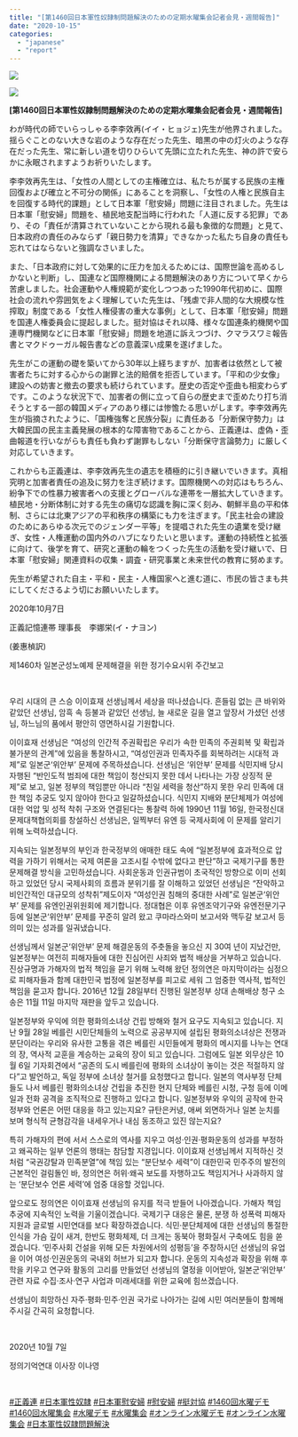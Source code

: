 ```yaml
---
title: "[第1460回日本軍性奴隷制問題解決のための定期水曜集会記者会見・週間報告]"
date: "2020-10-15"
categories: 
  - "japanese"
  - "report"
---
```


![](https://womenandwar.net/kr/wp-content/uploads/2020/10/第1460回日本軍性奴隷制問題解決のための定期水曜集001-724x1024.jpg)

![](https://womenandwar.net/kr/wp-content/uploads/2020/10/第1460回日本軍性奴隷制問題解決のための定期水曜集002-724x1024.jpg)

**\[第1460回日本軍性奴隷制問題解決のための定期水曜集会記者会見・週間報告\]**

わが時代の師でいらっしゃる李李效再(イイ・ヒョジェ)先生が他界されました。揺らぐことのない大きな岩のような存在だった先生、暗黒の中の灯火のような存在だった先生、常に新しい道を切りひらいて先頭に立たれた先生、神の許で安らかに永眠されますようお祈りいたします。

李李效再先生は、「女性の人間としての主権確立は、私たちが属する民族の主権回復および確立と不可分の関係」にあることを洞察し、「女性の人権と民族自主を回復する時代的課題」として日本軍「慰安婦」問題に注目されました。先生は日本軍「慰安婦」問題を、植民地支配当時に行われた「人道に反する犯罪」であり、その「責任が清算されていないことから現れる最も象徴的な問題」と見て、日本政府の責任のみならず「親日勢力を清算」できなかった私たち自身の責任も忘れてはならないと強調なさいました。

また、「日本政府に対して効果的に圧力を加えるためには、国際世論を高めるしかないと判断」し、国連など国際機関による問題解決のあり方について早くから苦慮しました。社会運動や人権規範が変化しつつあった1990年代初めに、国際社会の流れや雰囲気をよく理解していた先生は、「残虐で非人間的な大規模な性搾取」制度である「女性人権侵害の重大な事例」として、日本軍「慰安婦」問題を国連人権委員会に提起しました。挺対協はそれ以降、様々な国連条約機関や国連専門機関などに日本軍「慰安婦」問題を地道に訴えつづけ、クマラスワミ報告書とマクドゥーガル報告書などの意義深い成果を遂げました。

先生がこの運動の礎を築いてから30年以上経ちますが、加害者は依然として被害者たちに対する心からの謝罪と法的賠償を拒否しています。「平和の少女像」建設への妨害と撤去の要求も続けられています。歴史の否定や歪曲も相変わらずです。このような状況下で、加害者の側に立って自らの歴史まで歪めたり打ち消そうとする一部の韓国メディアのあり様には惨憺たる思いがします。李李效再先生が指摘されたように、「国権強奪と民族分裂」に責任ある「分断保守勢力」は大韓民国の民主主義発展の根本的な障害物であることから、正義連は、虚偽・歪曲報道を行いながらも責任も負わず謝罪もしない「分断保守言論勢力」に厳しく対応していきます。

これからも正義連は、李李效再先生の遺志を積極的に引き継いでいきます。真相究明と加害者責任の追及に努力を注ぎ続けます。国際機関への対応はもちろん、紛争下での性暴力被害者への支援とグローバルな連帯を一層拡大していきます。植民地・分断体制に対する先生の痛切な認識を胸に深く刻み、朝鮮半島の平和体制、さらには北東アジアの平和秩序の構築にも力を注ぎます。「民主社会の建設のためにあらゆる次元でのジェンダー平等」を提唱された先生の遺業を受け継ぎ、女性・人権運動の国内外のハブになりたいと思います。運動の持続性と拡張に向けて、後学を育て、研究と運動の輪をつくった先生の活動を受け継いで、日本軍「慰安婦」関連資料の収集・調査・研究事業と未来世代の教育に努めます。

先生が希望された自主・平和・民主・人権国家へと進む道に、市民の皆さまも共にしてくださるよう切にお願いいたします。

2020年10月7日

正義記憶連帯 理事長　李娜栄(イ・ナヨン)

(姜惠楨訳)

제1460차 일본군성노예제 문제해결을 위한 정기수요시위 주간보고

​

우리 시대의 큰 스승 이이효재 선생님께서 세상을 떠나셨습니다. 흔들림 없는 큰 바위와 같았던 선생님, 암흑 속 등불과 같았던 선생님, 늘 새로운 길을 열고 앞장서 가셨던 선생님, 하느님의 품에서 평안히 영면하시길 기원합니다.

이이효재 선생님은 “여성의 인간적 주권확립은 우리가 속한 민족의 주권회복 및 확립과 불가분의 관계”에 있음을 통찰하시고, “여성인권과 민족자주를 회복하려는 시대적 과제”로 일본군‘위안부’ 문제에 주목하셨습니다. 선생님은 ‘위안부’ 문제를 식민지배 당시 자행된 “반인도적 범죄에 대한 책임이 청산되지 못한 데서 나타나는 가장 상징적 문제”로 보고, 일본 정부의 책임뿐만 아니라 “친일 세력을 청산”하지 못한 우리 민족에 대한 책임 추궁도 잊지 않아야 한다고 일갈하셨습니다. 식민지 지배와 분단체제가 여성에 대한 억압 및 성적 착취 구조와 연결된다는 통찰력 하에 1990년 11월 16일, 한국정신대문제대책협의회를 창설하신 선생님은, 일찍부터 유엔 등 국제사회에 이 문제를 알리기 위해 노력하셨습니다.

지속되는 일본정부의 부인과 한국정부의 애매한 태도 속에 “일본정부에 효과적으로 압력을 가하기 위해서는 국제 여론을 고조시킬 수밖에 없다고 판단”하고 국제기구를 통한 문제해결 방식을 고민하셨습니다. 사회운동과 인권규범이 초국적인 방향으로 이미 선회하고 있었던 당시 국제사회의 흐름과 분위기를 잘 이해하고 있었던 선생님은 “잔악하고 비인간적인 대규모의 성착취”제도이자 “여성인권 침해의 중대한 사례”로 일본군‘위안부’ 문제를 유엔인권위원회에 제기합니다. 정대협은 이후 유엔조약기구와 유엔전문기구 등에 일본군‘위안부’ 문제를 꾸준히 알려 왔고 쿠마라스와미 보고서와 맥두갈 보고서 등 의미 있는 성과를 일궈냈습니다.

선생님께서 일본군‘위안부’ 문제 해결운동의 주춧돌을 놓으신 지 30여 년이 지났건만, 일본정부는 여전히 피해자들에 대한 진심어린 사죄와 법적 배상을 거부하고 있습니다. 진상규명과 가해자의 법적 책임을 묻기 위해 노력해 왔던 정의연은 마지막이라는 심정으로 피해자들과 함께 대한민국 법정에 일본정부를 피고로 세워 그 엄중한 역사적, 법적인 책임을 묻고자 합니다. 2016년 12월 28일부터 진행된 일본정부 상대 손해배상 청구 소송은 11월 11일 마지막 재판을 앞두고 있습니다.

일본정부와 우익에 의한 평화의소녀상 건립 방해와 철거 요구도 지속되고 있습니다. 지난 9월 28일 베를린 시민단체들의 노력으로 공공부지에 설립된 평화의소녀상은 전쟁과 분단이라는 우리와 유사한 고통을 겪은 베를린 시민들에게 평화의 메시지를 나누는 연대의 장, 역사적 교훈을 계승하는 교육의 장이 되고 있습니다. 그럼에도 일본 외무상은 10월 6일 기자회견에서 “공존의 도시 베를린에 평화의 소녀상이 놓이는 것은 적절하지 않다”고 발언하고, 독일 정부에 소녀상 철거를 요청했다고 합니다. 일본의 역사부정 단체들도 나서 베를린 평화의소녀상 건립을 추진한 현지 단체와 베를린 시청, 구청 등에 이메일과 전화 공격을 조직적으로 진행하고 있다고 합니다. 일본정부와 우익의 공작에 한국정부와 언론은 어떤 대응을 하고 있는지요? 규탄은커녕, 애써 외면하거나 일본 눈치를 보며 형식적 균형감각을 내세우거나 내심 동조하고 있진 않는지요?

특히 가해자의 편에 서서 스스로의 역사를 지우고 여성·인권·평화운동의 성과를 부정하고 왜곡하는 일부 언론의 행태는 참담할 지경입니다. 이이효재 선생님께서 지적하신 것처럼 “국권강탈과 민족분열”에 책임 있는 “분단보수 세력”이 대한민국 민주주의 발전의 근본적인 걸림돌인 바, 정의연은 허위·왜곡 보도를 자행하고도 책임지거나 사과하지 않는 ‘분단보수 언론 세력’에 엄중 대응할 것입니다.

앞으로도 정의연은 이이효재 선생님의 유지를 적극 받들어 나아겠습니다. 가해자 책임 추궁에 지속적인 노력을 기울이겠습니다. 국제기구 대응은 물론, 분쟁 하 성폭력 피해자 지원과 글로벌 시민연대를 보다 확장하겠습니다. 식민·분단체제에 대한 선생님의 통절한 인식을 가슴 깊이 새겨, 한반도 평화체제, 더 크게는 동북아 평화질서 구축에도 힘을 쏟겠습니다. ‘민주사회 건설을 위해 모든 차원에서의 성평등’을 주창하시던 선생님의 유업을 이어 여성·인권운동의 국내외 허브가 되고자 합니다. 운동의 지속성과 확장을 위해 후학을 키우고 연구와 활동의 고리를 만들었던 선생님의 열정을 이어받아, 일본군‘위안부’ 관련 자료 수집·조사·연구 사업과 미래세대를 위한 교육에 힘쓰겠습니다.

선생님이 희망하신 자주·평화·민주·인권 국가로 나아가는 길에 시민 여러분들이 함께해 주시길 간곡히 요청합니다.

​

2020년 10월 7일

정의기억연대 이사장 이나영

​

[#正義連](https://blog.naver.com/PostListByTagName.nhn?blogId=war_women&encodedTagName=%E6%AD%A3%E7%BE%A9%E9%80%A3) [#日本軍性奴隷](https://blog.naver.com/PostListByTagName.nhn?blogId=war_women&encodedTagName=%E6%97%A5%E6%9C%AC%E8%BB%8D%E6%80%A7%E5%A5%B4%E9%9A%B7) [#日本軍慰安婦](https://blog.naver.com/PostListByTagName.nhn?blogId=war_women&encodedTagName=%E6%97%A5%E6%9C%AC%E8%BB%8D%E6%85%B0%E5%AE%89%E5%A9%A6) [#慰安婦](https://blog.naver.com/PostListByTagName.nhn?blogId=war_women&encodedTagName=%E6%85%B0%E5%AE%89%E5%A9%A6) [#挺対協](https://blog.naver.com/PostListByTagName.nhn?blogId=war_women&encodedTagName=%E6%8C%BA%E5%AF%BE%E5%8D%94) [#1460回水曜デモ](https://blog.naver.com/PostListByTagName.nhn?blogId=war_women&encodedTagName=1460%E5%9B%9E%E6%B0%B4%E6%9B%9C%E3%83%87%E3%83%A2) [#1460回水曜集会](https://blog.naver.com/PostListByTagName.nhn?blogId=war_women&encodedTagName=1460%E5%9B%9E%E6%B0%B4%E6%9B%9C%E9%9B%86%E4%BC%9A) [#水曜デモ](https://blog.naver.com/PostListByTagName.nhn?blogId=war_women&encodedTagName=%E6%B0%B4%E6%9B%9C%E3%83%87%E3%83%A2) [#水曜集会](https://blog.naver.com/PostListByTagName.nhn?blogId=war_women&encodedTagName=%E6%B0%B4%E6%9B%9C%E9%9B%86%E4%BC%9A) [#オンライン水曜デモ](https://blog.naver.com/PostListByTagName.nhn?blogId=war_women&encodedTagName=%E3%82%AA%E3%83%B3%E3%83%A9%E3%82%A4%E3%83%B3%E6%B0%B4%E6%9B%9C%E3%83%87%E3%83%A2) [#オンライン水曜集会](https://blog.naver.com/PostListByTagName.nhn?blogId=war_women&encodedTagName=%E3%82%AA%E3%83%B3%E3%83%A9%E3%82%A4%E3%83%B3%E6%B0%B4%E6%9B%9C%E9%9B%86%E4%BC%9A) [#日本軍性奴隷問題解決](https://blog.naver.com/PostListByTagName.nhn?blogId=war_women&encodedTagName=%E6%97%A5%E6%9C%AC%E8%BB%8D%E6%80%A7%E5%A5%B4%E9%9A%B7%E5%95%8F%E9%A1%8C%E8%A7%A3%E6%B1%BA)
